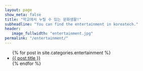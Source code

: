 ```yaml
---
layout: page
show_meta: false
title: "학교에서 누릴 수 있는 문화생활!"
subheadline: "You can find the entertainment in koreatech."
header:
   image_fullwidth: "entertainment.jpg"
permalink: "/entertainment/"
---
```

<ul>
    {% for post in site.categories.entertainment %}
    <li><a href="{{ site.url }}{{ post.url }}">{{ post.title }}</a></li>
    {% endfor %}
</ul>


